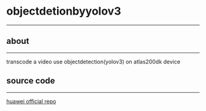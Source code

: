 # objectdetionbyyolov3

------

## about

------

transcode a video use objectdetection(yolov3) on atlas200dk device

## source code

------

[huawei official repo](https://gitee.com/ascend/samples/tree/master/objectdetection/for_atlas200dk_1.7x.0.0_c++)

